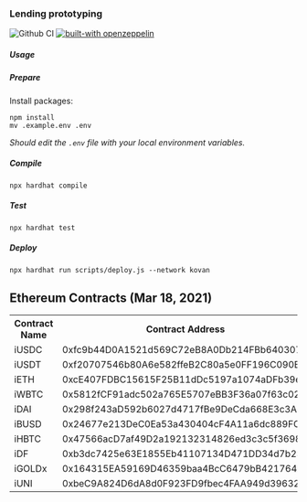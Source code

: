 ### Lending prototyping

![Github CI](https://github.com/dforce-network/curly-telegram/workflows/Node.js%20CI/badge.svg) [![built-with openzeppelin](https://img.shields.io/badge/built%20with-OpenZeppelin-3677FF)](https://docs.openzeppelin.com/)

##### Usage

##### Prepare

Install packages:

```
npm install
mv .example.env .env
```

*Should edit the `.env` file with your local environment variables.*

##### Compile

```
npx hardhat compile
```

##### Test

```
npx hardhat test
```

##### Deploy


```
npx hardhat run scripts/deploy.js --network kovan
```

## Ethereum Contracts (Mar 18, 2021)

<table>
	<tr>
        <th>Contract Name</th>
    	<th>Contract Address</th>
	</tr>
    <tr>
		<td> iUSDC </td>
		<td> 0xfc9b44D0A1521d569C72eB8A0Db214FBb6403076 </td>
	</tr>
    <tr>
		<td> iUSDT </td>
		<td> 0xf20707546b80A6e582ffeB2C80a5e0FF196C090E </td>
	</tr>
	<tr>
		<td> iETH </td>
		<td> 0xcE407FDBC15615F25B11dDc5197a1074aDFb39eA </td>
	</tr>
	<tr>
		<td> iWBTC </td>
		<td> 0x5812fCF91adc502a765E5707eBB3F36a07f63c02</td>
	</tr>
	<tr>
		<td> iDAI </td>
		<td> 0x298f243aD592b6027d4717fBe9DeCda668E3c3A8</td>
	</tr>
	<tr>
		<td> iBUSD </td>
		<td> 0x24677e213DeC0Ea53a430404cF4A11a6dc889FCe</td>
	</tr>
	<tr>
		<td> iHBTC </td>
		<td> 0x47566acD7af49D2a192132314826ed3c3c5f3698</td>
	</tr>
	<tr>
		<td> iDF </td>
		<td> 0xb3dc7425e63E1855Eb41107134D471DD34d7b239</td>
	</tr>
	<tr>
		<td> iGOLDx </td>
		<td> 0x164315EA59169D46359baa4BcC6479bB421764b6</td>
	</tr>
	<tr>
		<td> iUNI </td>
		<td> 0xbeC9A824D6dA8d0F923FD9fbec4FAA949d396320</td>
	</tr>
</table>
